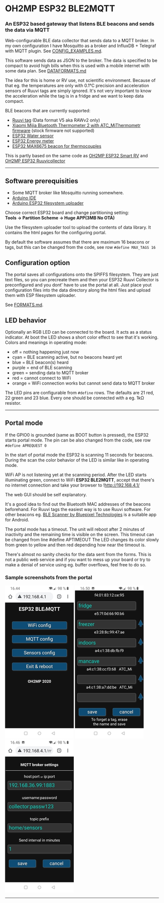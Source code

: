 # OH2MP ESP32 BLE2MQTT

### An ESP32 based gateway that listens BLE beacons and sends the data via MQTT

Web-configurable BLE data collector that sends data to a MQTT broker. In my own configuration I have
Mosquitto as a broker and InfluxDB + Telegraf with MQTT plugin. See [CONFIG_EXAMPLES.md](CONFIG_EXAMPLES.md). 

This software sends data as JSON to the broker. The data is specified to be compact to avoid high bills
when this is used with a mobile internet with some data plan. See [DATAFORMATS.md](DATAFORMATS.md)

The idea for this is home or RV use, not scientific environment. Because of that eg. the temperatures are 
only with 0.1°C precision and acceleration sensors of Ruuvi tags are simply ignored. It's not very
important to know the acceleration while the tag is in a fridge and we want to keep data compact.


BLE beacons that are currently supported:

- [Ruuvi tag](https://ruuvi.com/) (Data format V5 aka RAWv2 only)
- [Xiaomi Mijia Bluetooth Thermometer 2 with ATC_MiThermometr firmware](https://github.com/atc1441/ATC_MiThermometer) (stock firmware not supported)
- [ESP32 Water sensor](https://github.com/oh2mp/esp32_watersensor)
- [ESP32 Energy meter](https://github.com/oh2mp/esp32_energymeter)
- [ESP32 MAX6675 beacon for thermocouples](https://github.com/oh2mp/esp32_max6675_beacon)

This is partly based on the same code as [OH2MP ESP32 Smart RV](https://github.com/oh2mp/esp32_smart_rv)
and [OH2MP ESP32 Ruuvicollector](https://github.com/oh2mp/esp32_ruuvicollector)

------

## Software prerequisities

- Some MQTT broker like Mosquitto running somewhere.
- [Arduino IDE](https://www.arduino.cc/en/main/software)
- [Arduino ESP32 filesystem uploader](https://github.com/me-no-dev/arduino-esp32fs-plugin/)

Choose correct ESP32 board and change partitioning setting:<br /> **Tools -> Partition Scheme -> Huge APP(3MB No OTA)**

Use the filesystem uploader tool to upload the contents of data library. It contains the html pages for
the configuring portal.

By default the software assumes that there are maximum 16 beacons or tags, but this can be changed from the code,
see row `#define MAX_TAGS 16`


## Configuration option

The portal saves all configurations onto the SPIFFS filesystem. They are just text files, so you can
precreate them and then your ESP32 Ruuvi Collector is preconfigured and you dont' have to use the portal
at all. Just place yout configuration files into the data directory along the html files and 
upload them with ESP filesystem uploader.

See [FORMATS.md](FORMATS.md).

## LED behavior

Optionally an RGB LED can be connected to the board. It acts as a status indicator. At boot the LED
shows a short color effect to see that it's working. Colors and meanings in operating mode:

- off = nothing happening just now
- cyan = BLE scanning active, but no beacons heard yet
- blue = BLE beacon(s) heard
- purple = end of BLE scanning
- green = sending data to MQTT broker
- red = cannot connect to WiFi
- orange = WiFi connection works but cannot send data to MQTT broker

The LED pins are configurable from `#define` rows. The defaults are 21 red, 22 green and 23 blue.
Every one should be connected with a eg. 1kΩ resistor.

------

## Portal mode

If the GPIO0 is grounded (same as BOOT button is pressed), the ESP32 starts portal mode.
The pin can be also changed from the code, see row `#define APREQUEST 0`

In the start of portal mode the ESP32 is scanning 11 seconds for beacons. During the scan the color
behavior of the LED is similar like in operating mode.

WiFi AP is not listening yet at the scanning period. After the LED starts illuminating green, 
connect to WiFi **ESP32 BLE2MQTT**, accept that there's no internet connection
and take your browser to !http://192.168.4.1/

The web GUI should be self explanatory. 

It's a good idea to find out the Bluetooth MAC addresses of the beacons beforehand. For Ruuvi tags the
easiest way is to use Ruuvi software. For other beacons eg. 
[BLE Scanner by Bluepixel Technologies](https://play.google.com/store/apps/details?id=com.macdom.ble.blescanner)
is a suitable app for Android.

The portal mode has a timeout. The unit will reboot after 2 minutes of inactivity and the remaining time
is visible on the screen. This timeout can be changed from line #define APTIMEOUT
The LED changes its color slowly from green to yellow and then red depending how near the timeout is.

There's almost no sanity checks for the data sent from the forms. This is not a public web service and if 
you want to mess up your board or try to make a denial of service using eg. buffer overflows, feel free to 
do so.

### Sample screenshots from the portal

![Portal main](s/portal.jpg)
![Sensors config](s/sensors_config.jpg)
![MQTT config](s/mqtt_config.jpg)

------

